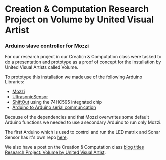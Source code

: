 # Creation & Computation Research Project on Volume by United Visual Artist
### Arduino slave controller for Mozzi 

For our research project in our Creation & Computation class were tasked to do a presentation and prototype as a proof of concept for the installation by United Visual Artists called Volume.

To prototype this installation we made use of the following Arduino Libraries:
* [Mozzi](sensorium.github.io/Mozzi/)
* [UltrasonicSensor](http://playground.arduino.cc/Main/UltrasonicSensor)
* [ShiftOut](https://www.arduino.cc/en/Tutorial/ShiftOut) using the 74HC595 integrated chip
* [Arduino to Arduino serial communication](http://robotic-controls.com/learn/arduino/arduino-arduino-serial-communication)

Because of the dependencies and that Mozzi overwrites some default Arduino functions we needed to use a secondary Arduino to run only Mozzi.

The first Arduino which is used to control and run the LED matrix and Sonar Sensor has it's own repo [here](https://github.com/jshaw/cc-research-project-uva-mozzi). 

We also have a post on the Creation & Computation class [blog titles Research Project: Volume by United Visual Artist](http://blog.ocad.ca/wordpress/digf6037-fw201502-01/2015/10/research-project-volume-by-united-visual-artist/).
